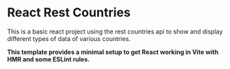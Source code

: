 # React Rest Countries

This is a basic react project using the rest countries api to show and display different types of data of various countries.

**This template provides a minimal setup to get React working in Vite with HMR and some ESLint rules.**
